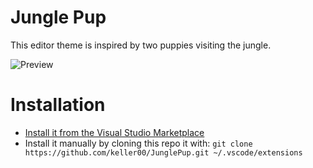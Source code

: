 # Jungle Pup
This editor theme is inspired by two puppies visiting the jungle.

<img src="https://github.com/keller00/JunglePup/raw/main/assets/screenshot.jpg" alt="Preview">

# Installation
 * [Install it from the Visual Studio Marketplace](https://marketplace.visualstudio.com/items?itemName=keller00.junglepup)
 * Install it manually by cloning this repo it with: `git clone https://github.com/keller00/JunglePup.git ~/.vscode/extensions`
